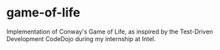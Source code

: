 # game-of-life
Implementation of Conway's Game of Life, as inspired by the Test-Driven Development CodeDojo during my internship at Intel.
